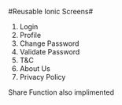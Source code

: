 #Reusable Ionic Screens#
1. Login
2. Profile
3. Change Password
4. Validate Password
5. T&C
6. About Us
7. Privacy Policy




Share Function also implimented
